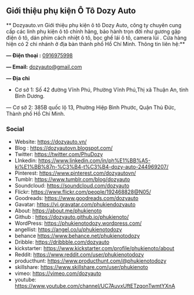 
## Giới thiệu phụ kiện Ô Tô Dozy Auto

** Dozyauto.vn Giới thiệu phụ kiện ô tô Dozy Auto, công ty chuyên cung cấp các linh phụ kiện ô tô chính hãng, bảo hành trọn đời như gương gập điện ô tô, dán phim cách nhiệt ô tô, bọc ghế lái ô tô, camera lùi . Cửa hàng hiện có 2 chi nhánh ở địa bàn thành phố Hồ Chí Minh. Thông tin liên hệ:**

**— Điện thoại :**  [0916975998](https://draft.blogger.com/blog/post/edit/3599278395286766387/727687704288473533#)

**— Email:**  [dozyauto@gmail.com](https://draft.blogger.com/blog/post/edit/3599278395286766387/727687704288473533#)

**— Địa chỉ**

- Cơ sở 1: Số 42 đường Vĩnh Phú, Phường Vĩnh Phú,Thị xã Thuận An, tỉnh Bình Dương.

— Cơ sở 2: 385B quốc lộ 13, Phường Hiệp Bình Phước, Quận Thủ Đức, Thành phố Hồ Chí Minh.

### Social

- Website: https://dozyauto.vn/
- Blog : https://dozyautovn.blogspot.com/
- Twitter: https://twitter.com/PhuDozy
- LInkedin:              https://www.linkedin.com/in/ph%E1%BB%A5-ki%E1%BB%87n-%C3%B4-t%C3%B4-dozy-auto-244969207/
- Pinterest:    https://www.pinterest.com/dozyautovn/
- Tumblr:  https://www.tumblr.com/blog/dozyauto
- Soundcloud:        https://soundcloud.com/dozyauto
- Flickr:    https://www.flickr.com/people/192468828@N05/
- Goodreads:         https://www.goodreads.com/dozyauto
- Gavatar:              https://vi.gravatar.com/phukiendozyauto
- About:                https://about.me/phukienoto
- Github :             https://dozyauto.github.io/phukienoto/
- WordPress:         https://phukienotodozy.wordpress.com/
- angellist:              https://angel.co/u/phukienotodozy
- behance               https://www.behance.net/phukienotodozy
- Dribble:              https://dribbble.com/dozyauto
- kickstarter:          https://www.kickstarter.com/profile/phukienoto/about
- Reddit:             https://www.reddit.com/user/phukienotodozy
- producthunt:      https://www.producthunt.com/@phukienotodozy
- skillshare:            https://www.skillshare.com/user/phukienoto
- vimeo:                https://vimeo.com/dozyauto
- youtube:              https://www.youtube.com/channel/UC7AuvxUftETzqonTwmtYXnA
